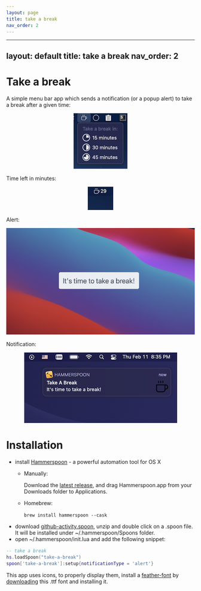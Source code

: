```yaml
---
layout: page
title: take a break
nav_order: 2
---
```

---
layout: default
title: take a break
nav_order: 2
---
# Take a break

A simple menu bar app which sends a notification (or a popup alert) to take a break after a given time:

<p align="center">
  <img src="https://github.com/fork-my-spoons/take-a-break.spoon/raw/main/screenshots/menu.png"/>
</p>

Time left in minutes: 
<p align="center">
  <img src="https://github.com/fork-my-spoons/take-a-break.spoon/raw/main/screenshots/timer.png"/>
</p>

Alert: 
<p align="center">
  <img src="https://github.com/fork-my-spoons/take-a-break.spoon/raw/main/screenshots/alert.png"/>
</p>

Notification:  
<p align="center">
  <img src="https://github.com/fork-my-spoons/take-a-break.spoon/raw/main/screenshots/notification.png"/>
</p>

# Installation


- install [Hammerspoon](http://www.hammerspoon.org/) - a powerful automation tool for OS X
   - Manually:

      Download the [latest release](https://github.com/Hammerspoon/hammerspoon/releases/latest), and drag Hammerspoon.app from your Downloads folder to Applications.
   - Homebrew:

      ```brew install hammerspoon --cask```
 - download [github-activity.spoon](https://github.com/fork-my-spoons/take-a-break.spoon/releases/download/v1.0/take-a-break.spoon.zip), unzip and double click on a .spoon file. It will be installed under ~/.hammerspoon/Spoons folder.
 - open ~/.hammerspoon/init.lua and add the following snippet:

```lua
-- take a break
hs.loadSpoon("take-a-break")
spoon['take-a-break']:setup{notificationType = 'alert'}
```

This app uses icons, to properly display them, install a [feather-font](https://github.com/AT-UI/feather-font) by [downloading](https://github.com/AT-UI/feather-font/raw/master/src/fonts/feather.ttf) this .ttf font and installing it.
